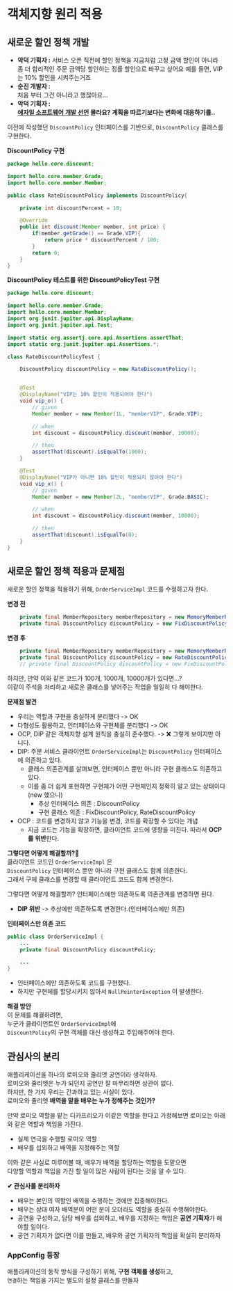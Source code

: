 # 객체지향 원리 적용
## 새로운 할인 정책 개발    
* **악덕 기획자 :** 
  서비스 오픈 직전에 할인 정책을 지금처럼 고정 금액 할인이 아니라    
  좀 더 합리적인 주문 금액당 할인하는 정률 할인으로 바꾸고 싶어요 
  예를 들면, VIP는 10% 할인을 시켜주는거죠   
* **순진 개발자 :**   
  처음 부터 그건 아니라고 했잖아요...
* **악덕 기획자 :**    
  **[애자일 소프트웨어 개발 선언](https://agilemanifesto.org/iso/ko/manifesto.html) 몰라요? 계획을 따르기보다는 변화에 대응하기를..**   
      
이전에 작성했던 `DiscountPolicy` 인터페이스를 기반으로, `DiscountPolicy` 클래스를 구현한다.       

**DiscountPolicy 구현**
```java
package hello.core.discount;

import hello.core.member.Grade;
import hello.core.member.Member;

public class RateDiscountPolicy implements DiscountPolicy{

    private int discountPercent = 10;

    @Override
    public int discount(Member member, int price) {
        if(member.getGrade() == Grade.VIP){
            return price * discountPercent / 100;
        }
        return 0;
    }
}
```
   
**DiscountPolicy 테스트를 위한 DiscountPolicyTest 구현**    
```java
package hello.core.discount;

import hello.core.member.Grade;
import hello.core.member.Member;
import org.junit.jupiter.api.DisplayName;
import org.junit.jupiter.api.Test;

import static org.assertj.core.api.Assertions.assertThat;
import static org.junit.jupiter.api.Assertions.*;

class RateDiscountPolicyTest {

    DiscountPolicy discountPolicy = new RateDiscountPolicy();


    @Test
    @DisplayName("VIP는 10% 할인이 적용되어야 한다")
    void vip_o() {
        // given
        Member member = new Member(1L, "memberVIP", Grade.VIP);

        // when
        int discount = discountPolicy.discount(member, 10000);

        // then
        assertThat(discount).isEqualTo(1000);
    }

    @Test
    @DisplayName("VIP가 아니면 10% 할인이 적용되지 않아야 한다")
    void vip_x() {
        // given
        Member member = new Member(2L, "memberVIP", Grade.BASIC);

        // when
        int discount = discountPolicy.discount(member, 10000);

        // then
        assertThat(discount).isEqualTo(0);
    }
}
```

## 새로운 할인 정책 적용과 문제점  
새로운 할인 정책을 적용하기 위해, `OrderServiceImpl` 코드를 수정하고자 한다.   

**변경 전**
```java
    private final MemberRepository memberRepository = new MemoryMemberRepository();
    private final DiscountPolicy discountPolicy = new FixDiscountPolicy();
```
   
**변경 후**
```java
    private final MemberRepository memberRepository = new MemoryMemberRepository();
    private final DiscountPolicy discountPolicy = new RateDiscountPolicy();
    // private final DiscountPolicy discountPolicy = new FixDiscountPolicy();
```

하지만, 만약 이와 같은 코드가 100개, 1000개, 10000개가 있다면...?   
이같이 주석을 처리하고 새로운 클래스를 넣어주는 작업을 일일히 다 해야한다.    

**문제점 발견**   
* 우리는 역할과 구현을 충실하게 분리했다 -> OK  
* 다형성도 활용하고, 인터페이스와 구현체를 분리했다 -> OK
* OCP, DIP 같은 객체지향 설계 원칙을 충실히 준수했다. -> ❌ 그렇게 보이지만 아니다.     
* DIP: 주문 서비스 클라이언트 `OrderServiceImpl`는 `DiscountPolicy` 인터페이스에 의존하고 있다.  
  * 클래스 의존관계를 살펴보면, 인터페이스 뿐만 아니라 구현 클래스도 의존하고 있다.   
  * 이를 좀 더 쉽게 표현하면 구현체가 어떤 구현체인지 정확히 알고 있는 상태이다(new 했으니)    
    * 추상 인터페이스 의존 : DiscountPolicy
    * 구현 클래스 의존 : FixDiscountPolicy, RateDiscountPolicy
* OCP : 코드를 변경하지 않고 기능을 변경, 코드를 확장할 수 있다는 개념         
  * 지금 코드는 기능을 확장하면, 클라이언트 코드에 영향을 미친다. 따라서 **OCP를 위반**한다.     
      
**그렇다면 어떻게 해결할까?🤔**   
클라이언트 코드인 `OrderServiceImpl` 은      
`DiscountPolicy` 인터페이스 뿐만 아니라 구현 클래스도 함께 의존한다.     
그래서 구체 클래스를 변경할 때 클라이언트 코드도 함께 변경한다.    
  
그렇다면 어떻게 해결할까? 인터페이스에만 의존하도록 의존관계를 변경하면 된다.     
* **DIP 위반** -> 추상에만 의존하도록 변경한다.(인터페이스에만 의존)      
    
**인터페이스만 의존 코드**
```java
public class OrderServiceImpl {
    ...
    private final DiscountPolicy discountPolicy;

    ...
}
```
* 인터페이스에만 의존하도록 코드를 구현했다.  
* 하지만 구현체를 할당시키지 않아서 `NullPointerException` 이 발생한다.   
  
**해결 방안**    
이 문제를 해결하려면,      
누군가 클라이언트인 `OrderServiceImpl`에     
`DiscountPolicy`의 구현 객체를 대신 생성하고 주입해주어야 한다.     

## 관심사의 분리  
애플리케이션을 하나의 로미오와 줄리엣 공연이라 생각하자.       
로미오와 줄리엣은 누가 되던지 공연만 잘 마무리하면 상관이 없다.      
하지만, 한 가지 우리는 간과하고 있는 사실이 있다.        
로미오와 줄리엣 **배역을 맡을 배우는 누가 정해주는 것인가?**        

만약 로미오 역할을 맡는 디카프리오가 이같은 역할을 한다고 가정해보면 
로미오는 아래와 같은 역할과 책임을 가진다.  

* 실제 연극을 수행할 로미오 역할 
* 배우를 섭외하고 배역을 지정해주는 역할  
   
이와 같은 사실로 미루어볼 때, 배우가 배역을 할당하는 역할을 도맡으면       
다양할 역할과 책임을 가진 할 일이 많은 사람이 된다는 것을 알 수 있다.    
 
**✔ 관심사를 분리하자**     
* 배우는 본인의 역할인 배역을 수행하는 것에만 집중해야한다.    
* 배우는 상대 여자 배역분이 어떤 분이 오더라도 역할을 충실히 수행해야한다.   
* 공연을 구성하고, 담당 배우를 섭외하고, 배우를 지정하는 책임은 **공연 기획자**가 해야할 일이다.  
* 공연 기획자가 없다면 이를 만들고, 배우와 공연 기획자의 책임을 확실히 분리하자   

### AppConfig 등장    
애플리케이션의 동작 방식을 구성하기 위해, **구현 객체를 생성**하고,    
`연결`하는 책임을 가지는 별도의 설정 클래스를 만들자   



















